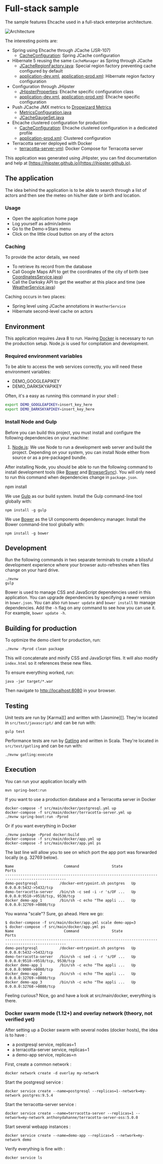# Full-stack sample

The sample features Ehcache used in a full-stack enterprise architecture.

![Architecture](architecture.jpg)

The interesting points are:
* Spring using Ehcache through JCache (JSR-107)
  * [CacheConfiguration](src/main/java/org/terracotta/demo/config/CacheConfiguration.java): Spring JCache configuration
* Hibernate 5 reusing the same `CacheManager` as Spring through JCache  
  * [JCacheRegionFactory.java](src/main/java/org/terracotta/demo/config/jcache/JCacheRegionFactory.java): Special region factory preventing cache configured by default
  * [application-dev.xml](src/main/resources/config/application-dev.yml), [application-prod.xml](src/main/resources/config/application-prod.yml): Hibernate region factory configuration
* Configuration through JHipster
  * [JHipsterProperties](src/main/java/org/terracotta/demo/config/JHipsterProperties.java): Ehcache specific configuration class
  * [application-dev.xml](src/main/resources/config/application-dev.yml), [application-prod.xml](src/main/resources/config/application-prod.yml): Ehcache specific configuration
* Push JCache JMX metrics to [Dropwizard Metrics](http://metrics.dropwizard.io)
  * [MetricsConfiguration.java](src/main/java/org/terracotta/demo/config/MetricsConfiguration.java)
  * [JCacheGaugeSet.java](src/main/java/org/terracotta/demo/config/JCacheGaugeSet.java)
* Ehcache clustered configuration for production
  * [CacheConfiguration](src/main/java/org/terracotta/demo/config/CacheConfiguration.java): Ehcache clustered configuration in a dedicated profile
  * [application-prod.xml](src/main/resources/config/application-prod.yml): Clustered configuration 
* Terracotta server deployed with Docker
  * [terracotta-server-yml](src/main/docker/terracotta-server.yml): Docker Compose for Terracotta server

This application was generated using JHipster, you can find documentation and help at [https://jhipster.github.io](https://jhipster.github.io).

## The application

The idea behind the application is to be able to search through a list of actors and then see the
meteo on his/her date or birth and location.

### Usage

* Open the application home page
* Log yourself as admin/admin
* Go to the Demo->Stars menu
* Click on the little cloud button on any of the actors

### Caching

To provide the actor details, we need
* To retrieve its record from the database 
* Call Google Maps API to get the coordinates of the city of birth (see [CoordinatesService.java](src/main/java/org/terracotta/demo/service/CoordinatesService.java))
* Call the Darksky API to get the weather at this place and time (see [WeatherService.java](src/main/java/org/terracotta/demo/service/WeatherService.java))

Caching occurs in two places:
* Spring level using JCache annotations in `WeatherService`
* Hibernate second-level cache on actors

## Environment

This application requires Java 8 to run. Having [Docker](https://www.docker.com/) is necessary to run the production setup. Node.js is used
for compilation and development.

### Required environment variables

To be able to access the web services correctly, you will need these environment variables:

* DEMO_GOOGLEAPIKEY
* DEMO_DARKSKYAPIKEY

Often, it's a easy as running this command in your shell :

```bash
export DEMO_GOOGLEAPIKEY=insert_key_here
export DEMO_DARKSKYAPIKEY=insert_key_here
```

### Install Node and Gulp

Before you can build this project, you must install and configure the following dependencies on your machine:

1. [Node.js](https://nodejs.org): We use Node to run a development web server and build the project.
   Depending on your system, you can install Node either from source or as a pre-packaged bundle.

After installing Node, you should be able to run the following command to install development tools (like
[Bower](https://bower.io) and [BrowserSync](https://www.browsersync.io)). You will only need to run this command when dependencies change 
in `package.json`.

npm install

We use [Gulp](http://gulpjs.com) as our build system. Install the Gulp command-line tool globally with:

    npm install -g gulp

We use [Bower](https://bower.io/) as the UI components dependency manager. Install the Bower command-line tool globally with:

    npm install -g bower

## Development

Run the following commands in two separate terminals to create a blissful development experience where your browser
auto-refreshes when files change on your hard drive.

    ./mvnw
    gulp

Bower is used to manage CSS and JavaScript dependencies used in this application. You can upgrade dependencies by
specifying a newer version in `bower.json`. You can also run `bower update` and `bower install` to manage dependencies.
Add the `-h` flag on any command to see how you can use it. For example, `bower update -h`.

## Building for production

To optimize the demo client for production, run:

    ./mvnw -Pprod clean package

This will concatenate and minify CSS and JavaScript files. It will also modify `index.html` so it references
these new files.

To ensure everything worked, run:

    java -jar target/*.war

Then navigate to [http://localhost:8080](http://localhost:8080) in your browser.

## Testing

Unit tests are run by [Karma][] and written with [Jasmine][]. They're located in `src/test/javascript/` and can be run with:

    gulp test

Performance tests are run by [Gatling]() and written in Scala. They're located in `src/test/gatling` and can be run with:

    ./mvnw gatling:execute
    
## Execution

You can run your application locally with

    mvn spring-boot:run
    
If you want to use a production database and a Terracotta server in Docker 

    docker-compose -f src/main/docker/postgresql.yml up
    docker-compose -f src/main/docker/terracotta-server.yml up
    ./mvnw spring-boot:run -Pprod

Or if you want everything in Docker

    ./mvnw package -Pprod docker:build
    docker-compose -f src/main/docker/app.yml up
    docker-compose -f src/main/docker/app.yml ps

The last line will allow you to see on which port the app port was forwarded locally (e.g. 32769 below).

    Name                       Command               State                Ports
    --------------------------------------------------------------------------------------------------
    demo-postgresql          /docker-entrypoint.sh postgres   Up      0.0.0.0:5432->5432/tcp
    demo-terracotta-server   /bin/sh -c sed -i -r 's/OF ...   Up      0.0.0.0:9510->9510/tcp, 9530/tcp
    docker_demo-app_1        /bin/sh -c echo "The appli ...   Up      0.0.0.0:32769->8080/tcp

You wanna "scale"? Sure, go ahead. Here we go:
       
    $ docker-compose -f src/main/docker/app.yml scale demo-app=3
    $ docker-compose -f src/main/docker/app.yml ps
    Name                       Command               State                Ports               
    --------------------------------------------------------------------------------------------------
    demo-postgresql          /docker-entrypoint.sh postgres   Up      0.0.0.0:5432->5432/tcp           
    demo-terracotta-server   /bin/sh -c sed -i -r 's/OF ...   Up      0.0.0.0:9510->9510/tcp, 9530/tcp 
    docker_demo-app_1        /bin/sh -c echo "The appli ...   Up      0.0.0.0:9000->8080/tcp           
    docker_demo-app_2        /bin/sh -c echo "The appli ...   Up      0.0.0.0:32769->8080/tcp          
    docker_demo-app_3        /bin/sh -c echo "The appli ...   Up      0.0.0.0:32768->8080/tcp  
    
Feeling curious? Nice, go and have a look at src/main/docker, everything is there.

### Docker swarm mode (1.12+) and overlay network (theory, not verified yet)  

After setting up a Docker swarm with several nodes (docker hosts), the idea is to have :

* a postgresql service, replicas=1
* a terracotta-server service, replicas=1
* a demo-app service, replicas=n 

First, create a common network :

    docker network create -d overlay my-network

Start the postgresql service :

    docker service create --name=postgresql --replicas=1--network=my-network postgres:9.5.4

Start the terracotta-server service :

    docker service create --name=terracotta-server --replicas=1 --network=my-network anthonydahanne/terracotta-server-oss:5.0.0

Start several webapp instances :

    docker service create --name=demo-app --replicas=5 --network=my-network demo
    
Verify everything is fine with :
    
    docker service ls
